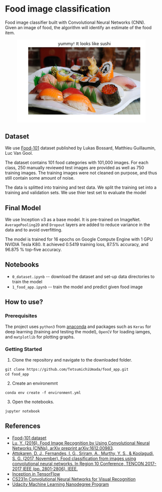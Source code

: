 # Food image classification 

Food image classifier built with Convolutional Neural Networks (CNN). Given an image of food, the algorithm will identify an estimate of the food item. 

<p align="center">
	<img src="images/sample_output.png" width="425"/> 
</p>

## Dataset 
We use [Food-101](https://www.vision.ee.ethz.ch/datasets_extra/food-101/) dataset published by Lukas Bossard, Matthieu Guillaumin, Luc Van Gool. 

The dataset contains 101 food categories with 101,000 images. For each class, 250 manually reviewed test images are provided as well as 750 training images. The training images were not cleaned on purpose, and thus still contain some amount of noise. 

The data is splitted into training and test data. We split the training set into a training and validation sets. We use thier test set to evaluate the model

## Final Model 
We use Inception v3 as a base model. It is pre-trained on ImageNet. `AveragePooling2D` and `Dropout` layers are added to reduce variance in the data and to avoid overfitting.

The model is trained for 16 epochs on Google Compute Engine with 1 GPU NVIDIA Tesla K80. It achieved 0.5419 training loss, 87.5% accuracy, and 96.875 % top-five accuracy. 

## Notebooks 
+ `0_dataset.ipynb` -- download the dataset and set-up data directories to train the model
+ `1_food_app.ipynb` -- train the model and predict given food image

## How to use?
### Prerequisites
The project uses `python3` from [anaconda](https://www.anaconda.com/) and packages such as `Keras` for deep learning (training and testing the model), `OpenCV` for loading iamges, and `matplotlib` for plotting graphs. 

### Getting Started 
1. Clone the repository and navigate to the downloaded folder.
```	
git clone https://github.com/TetsumichiUmada/food_app.git
cd food_app
```
2. Create an environemnt 
```
conda env create -f environment.yml
```

3. Open the notebooks.
```
jupyter notebook 
```

## References 

+ [Food-101 dataset](https://www.vision.ee.ethz.ch/datasets_extra/food-101/)
+ [Lu, Y. (2016). Food Image Recognition by Using Convolutional Neural Networks (CNNs). arXiv preprint arXiv:1612.00983](https://arxiv.org/abs/1612.00983).
+ [Attokaren, D. J., Fernandes, I. G., Sriram, A., Murthy, Y. S., & Koolagudi, S. G. (2017, November). Food classification from images using convolutional neural networks. In Region 10 Conference, TENCON 2017-2017 IEEE (pp. 2801-2806). IEEE.](https://ieeexplore.ieee.org/abstract/document/8228338/)
+ [Inception in TensorFlow](https://github.com/tensorflow/models/tree/master/research/inception)
+ [CS231n Convolutional Neural Networks for Visual Recognition
](https://cs231n.github.io/)
+ [Udacity Machine Learning Nanodegree Program](https://www.udacity.com/course/machine-learning-engineer-nanodegree--nd009t)




